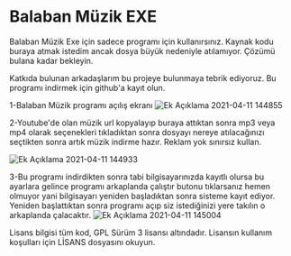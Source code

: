# Balaban Müzik EXE

Balaban Müzik Exe için sadece programı için kullanırsınız. Kaynak kodu buraya atmak istedim ancak dosya büyük nedeniyle atılamıyor. Çözümü bulana kadar bekleyin.

Katkıda bulunan arkadaşlarım bu projeye bulunmaya tebrik ediyoruz. Bu programı indirmek için github'a kayıt olun.

1-Balaban Müzik programı açılış ekranı 
![Ek Açıklama 2021-04-11 144855](https://user-images.githubusercontent.com/42430554/114303659-f391d900-9ad7-11eb-9a5a-55bb890b9550.jpg)

2-Youtube'de olan müzik url kopyalayıp buraya attıktan sonra mp3 veya mp4 olarak seçenekleri tıkladıktan sonra dosyayı nereye atılacağınızı seçtikten sonra artık müzik indirme hazır. Reklam yok sınırsız kullan.

![Ek Açıklama 2021-04-11 144933](https://user-images.githubusercontent.com/42430554/114303662-f7bdf680-9ad7-11eb-9c4f-3384a4aa5d25.jpg)

3-Bu programı indirdikten sonra tabi bilgisayarınızda kayıtlı olursa bu ayarlara gelince programı arkaplanda çalıştır butonu tıklarsanız hemen olmuyor yani bilgisayarı yeniden başladıktan sonra sisteme kayıt ediyor. Yeniden başlattıktan sonra programı açıp siz istediğinizi yere takılın o arkaplanda çalacaktır.
![Ek Açıklama 2021-04-11 145004](https://user-images.githubusercontent.com/42430554/114303744-508d8f00-9ad8-11eb-80c7-89e6e8ec21f4.jpg)

Lisans bilgisi tüm kod, GPL Sürüm 3 lisansı altındadır. Lisansın kullanım koşulları için LİSANS dosyasını okuyun.
